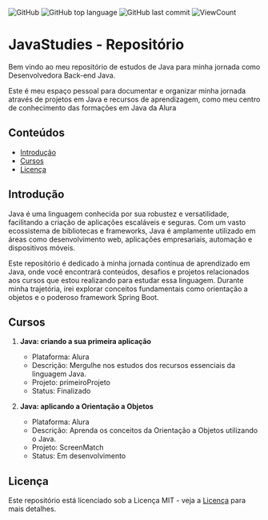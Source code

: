 ![GitHub](https://img.shields.io/github/license/eu-larissasouza/JavaStudies?style=flat)
![GitHub top language](https://img.shields.io/github/languages/top/eu-larissasouza/JavaStudies?style=flat)
![GitHub last commit](https://img.shields.io/github/last-commit/eu-larissasouza/JavaStudies?style=flat)
![ViewCount](https://views.whatilearened.today/views/github/eu-larissasouza/JavaStudies.svg?cache=remove)

# JavaStudies - Repositório

Bem vindo ao meu repositório de estudos de Java para minha jornada como Desenvolvedora Back-end Java.

Este é meu espaço pessoal para documentar e organizar minha jornada através de projetos em Java e recursos de aprendizagem, como meu centro de conhecimento das formações em Java da Alura

## Conteúdos

- [Introdução](#introdução)
- [Cursos](#cursos)
- [Licença](#licença)

## Introdução

Java é uma linguagem conhecida por sua robustez e versatilidade, facilitando a criação de aplicações escaláveis e seguras. Com um vasto ecossistema de bibliotecas e frameworks, Java é amplamente utilizado em áreas como desenvolvimento web, aplicações empresariais, automação e dispositivos móveis.

Este repositório é dedicado à minha jornada contínua de aprendizado em Java, onde você encontrará conteúdos, desafios e projetos relacionados aos cursos que estou realizando para estudar essa linguagem. Durante minha trajetória, irei explorar conceitos fundamentais como orientação a objetos e o poderoso framework Spring Boot.

## Cursos

1. **Java: criando a sua primeira aplicação**
   - Plataforma: Alura
   - Descrição: Mergulhe nos estudos dos recursos essenciais da linguagem Java.
   - Projeto: primeiroProjeto
   - Status: Finalizado

2. **Java: aplicando a Orientação a Objetos**
   - Plataforma: Alura
   - Descrição: Aprenda os conceitos da Orientação a Objetos utilizando o Java.
   - Projeto: ScreenMatch
   - Status: Em desenvolvimento

## Licença

Este repositório está licenciado sob a Licença MIT - veja a [Licença](LICENSE.MD) para mais detalhes.
